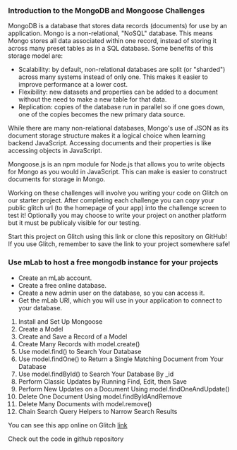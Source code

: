 ### Introduction to the MongoDB and Mongoose Challenges

MongoDB is a database that stores data records (documents) for use by an application. Mongo is a non-relational, "NoSQL" database. This means Mongo stores all data associated within one record, instead of storing it across many preset tables as in a SQL database. Some benefits of this storage model are:

+ Scalability: by default, non-relational databases are split (or "sharded") across many systems instead of only one. This makes it easier to improve performance at a lower cost.
+ Flexibility: new datasets and properties can be added to a document without the need to make a new table for that data.
+ Replication: copies of the database run in parallel so if one goes down, one of the copies becomes the new primary data source.

While there are many non-relational databases, Mongo's use of JSON as its document storage structure makes it a logical choice when learning backend JavaScript. Accessing documents and their properties is like accessing objects in JavaScript.

Mongoose.js is an npm module for Node.js that allows you to write objects for Mongo as you would in JavaScript. This can make is easier to construct documents for storage in Mongo.

Working on these challenges will involve you writing your code on Glitch on our starter project. After completing each challenge you can copy your public glitch url (to the homepage of your app) into the challenge screen to test it! Optionally you may choose to write your project on another platform but it must be publicaly visible for our testing.

Start this project on Glitch using this link or clone this repository on GitHub! If you use Glitch, remember to save the link to your project somewhere safe!

### Use mLab to host a free mongodb instance for your projects

+ Create an mLab account.
+ Create a free online database.
+ Create a new admin user on the database, so you can access it.
+ Get the mLab URI, which you will use in your application to connect to your database.


1. Install and Set Up Mongoose
1. Create a Model
1. Create and Save a Record of a Model
1. Create Many Records with model.create()
1. Use model.find() to Search Your Database
1. Use model.findOne() to Return a Single Matching Document from Your Database
1. Use model.findById() to Search Your Database By _id
1. Perform Classic Updates by Running Find, Edit, then Save
1. Perform New Updates on a Document Using model.findOneAndUpdate()
1. Delete One Document Using model.findByIdAndRemove
1. Delete Many Documents with model.remove()
1. Chain Search Query Helpers to Narrow Search Results

You can see this app online on Glitch [link](https://rectangular-ceiling.glitch.me "app")

Check out the code in github repository

